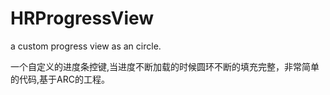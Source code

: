 HRProgressView
==============

a custom progress view as an circle.

一个自定义的进度条控键,当进度不断加载的时候圆环不断的填充完整，非常简单的代码,基于ARC的工程。
